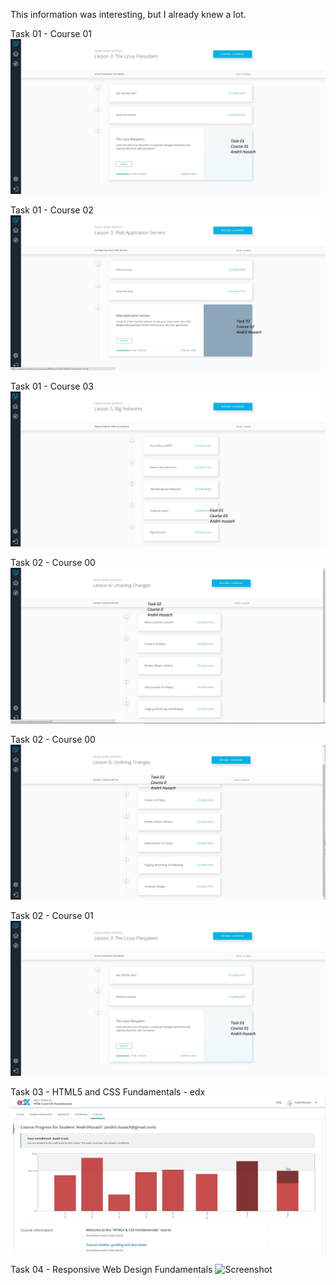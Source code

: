 This information was interesting, but I already knew a lot.

Task 01 - Course 01
![Screenshot](task_01/course_01.jpg)

Task 01 - Course 02
![Screenshot](task_01/course_02.jpg)

Task 01 - Course 03
![Screenshot](task_01/course_03.jpg)

Task 02 - Course 00
![Screenshot](task_02/course_0_1.jpg)

Task 02 - Course 00
![Screenshot](task_02/course_0_2.jpg)

Task 02 - Course 01
![Screenshot](task_01/course_01.jpg)

Task 03 - HTML5 and CSS Fundamentals - edx
![Screenshot](task_03/edx.jpg)

Task 04 - Responsive Web Design Fundamentals
![Screenshot](task_04/course.jpg)
